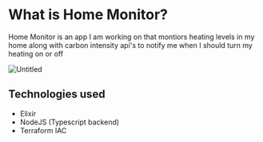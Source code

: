 # What is Home Monitor?

Home Monitor is an app I am working on that montiors heating levels in my home along with carbon intensity api's to notify me when I should turn my heating on or off

![Untitled](https://user-images.githubusercontent.com/11717131/209890101-50218604-d6ff-4e96-8e35-ca7a4688346f.jpg)

## Technologies used

- Elixir
- NodeJS (Typescript backend)
- Terraform IAC
